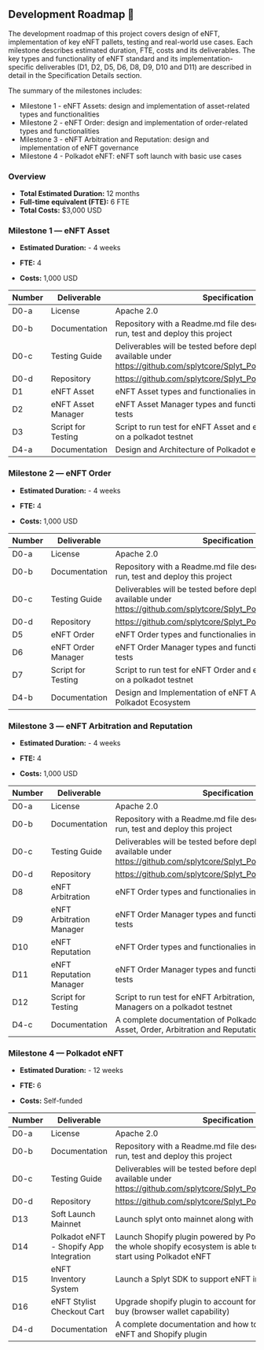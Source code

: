##  Development Roadmap :nut_and_bolt:

The development roadmap of this project covers design of eNFT, implementation of key eNFT pallets, testing and real-world use cases. Each milestone describes estimated duration, FTE, costs and its deliverables. The key types and functionality of eNFT standard and its implementation-specific deliverables (D1, D2, D5, D6, D8, D9, D10 and D11) are described in detail in the Specification Details section. 

The summary of the milestones includes:  
* Milestone 1 - eNFT Assets: design and implementation of asset-related types and functionalities
* Milestone 2 - eNFT Order: design and implementation of order-related types and functionalities
* Milestone 3 - eNFT Arbitration and Reputation: design and implementation of eNFT governance
* Milestone 4 - Polkadot eNFT: eNFT soft launch with basic use cases

###  Overview  

* **Total Estimated Duration:** 12 months
* **Full-time equivalent (FTE):**  6 FTE
* **Total Costs:** $3,000 USD


###  Milestone 1 — eNFT Asset

*  **Estimated Duration:** - 4 weeks

*  **FTE:** 4

*  **Costs:** 1,000 USD

| Number | Deliverable | Specification |
| - | - | - |
| D0-a | License | Apache 2.0 |
| D0-b | Documentation | Repository with a Readme.md file describing how to build, run, test and deploy this project |
| D0-c | Testing Guide | Deliverables will be tested before deployinng. Tests will be available under https://github.com/splytcore/Splyt_Polkadot/tree/master/test |
| D0-d | Repository | https://github.com/splytcore/Splyt_Polkadot |
| D1 | eNFT Asset | eNFT Asset types and functionalies including unit tests |
| D2 | eNFT Asset Manager | eNFT Asset Manager types and functionalities including unit tests |
| D3 | Script for Testing | Script to run test for eNFT Asset and eNFT Asset Manager on a polkadot testnet |
| D4-a | Documentation | Design and Architecture of Polkadot eNFT |


###  Milestone 2 — eNFT Order

*  **Estimated Duration:** - 4 weeks

*  **FTE:** 4

*  **Costs:** 1,000 USD

| Number | Deliverable | Specification |
| - | - | - |
| D0-a | License | Apache 2.0 |
| D0-b | Documentation | Repository with a Readme.md file describing how to build, run, test and deploy this project |
| D0-c | Testing Guide | Deliverables will be tested before deployinng. Tests will be available under https://github.com/splytcore/Splyt_Polkadot/tree/master/test |
| D0-d | Repository | https://github.com/splytcore/Splyt_Polkadot |
| D5 | eNFT Order | eNFT Order types and functionalies including unit tests |
| D6 | eNFT Order Manager | eNFT Order Manager types and functionalities including unit tests |
| D7 | Script for Testing | Script to run test for eNFT Order and eNFT Order Manager on a polkadot testnet |
| D4-b | Documentation | Design and Implementation of eNFT Asset and Order for Polkadot Ecosystem |


###  Milestone 3 — eNFT Arbitration and Reputation

*  **Estimated Duration:** - 4 weeks

*  **FTE:** 4

*  **Costs:** 1,000 USD

| Number | Deliverable | Specification |
| - | - | - |
| D0-a | License | Apache 2.0 |
| D0-b | Documentation | Repository with a Readme.md file describing how to build, run, test and deploy this project |
| D0-c | Testing Guide | Deliverables will be tested before deployinng. Tests will be available under https://github.com/splytcore/Splyt_Polkadot/tree/master/test |
| D0-d | Repository | https://github.com/splytcore/Splyt_Polkadot |
| D8 | eNFT Arbitration | eNFT Order types and functionalies including unit tests |
| D9 | eNFT Arbitration Manager | eNFT Order Manager types and functionalities including unit tests |
| D10 | eNFT Reputation | eNFT Order types and functionalies including unit tests |
| D11 | eNFT Reputation Manager | eNFT Order Manager types and functionalities including unit tests |
| D12 | Script for Testing | Script to run test for eNFT Arbitration, Reputation and their Managers on a polkadot testnet |
| D4-c | Documentation | A complete documentation of Polkadot eNFT including eNFT Asset, Order, Arbitration and Reputation |



###  Milestone 4 — Polkadot eNFT

*  **Estimated Duration:** - 12 weeks

*  **FTE:** 6

*  **Costs:** Self-funded

| Number | Deliverable | Specification |
| - | - | - |
| D0-a | License | Apache 2.0 |
| D0-b | Documentation | Repository with a Readme.md file describing how to build, run, test and deploy this project |
| D0-c | Testing Guide | Deliverables will be tested before deployinng. Tests will be available under https://github.com/splytcore/Splyt_Polkadot/tree/master/test |
| D0-d | Repository | https://github.com/splytcore/Splyt_Polkadot |
| D13 | Soft Launch Mainnet | Launch splyt onto mainnet along with eNFT pallets. |
| D14 | Polkadot eNFT - Shopify App Integration | Launch Shopify plugin powered by Polkadot eNFT. Such that the whole shopify ecosystem is able to view, download and start using Polkadot eNFT |
| D15 | eNFT Inventory System | Launch a Splyt SDK to support eNFT inventory system |
| D16 | eNFT Stylist Checkout Cart | Upgrade shopify plugin to account for splyt related token buy (browser wallet capability) |
| D4-d | Documentation | A complete documentation and how to guide for Polkadot eNFT and Shopify plugin |
